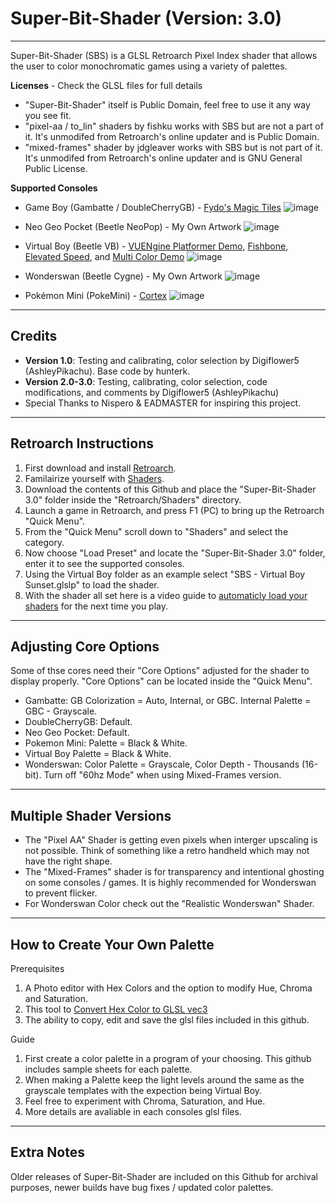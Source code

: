 # Super-Bit-Shader (Version: 3.0)
-----------------------------------------------------------------------------------------------------------------------
Super-Bit-Shader (SBS) is a GLSL Retroarch Pixel Index shader that allows the user to color monochromatic games using a variety of palettes.

**Licenses** - Check the GLSL files for full details
* "Super-Bit-Shader" itself is Public Domain, feel free to use it any way you see fit.
* "pixel-aa / to_lin" shaders by fishku works with SBS but are not a part of it. It's unmodifed from Retroarch's online updater and is Public Domain.
* "mixed-frames" shader by jdgleaver works with SBS but is not part of it. It's unmodifed from Retroarch's online updater and is GNU General Public License.


**Supported Consoles**
* Game Boy (Gambatte / DoubleCherryGB) - [Fydo's Magic Tiles](https://ohnotomsutton.itch.io/fydos-magic-tiles)
![image](https://github.com/user-attachments/assets/6b493a3d-9139-429d-90b4-e9d0534f161b)

* Neo Geo Pocket (Beetle NeoPop) - My Own Artwork
![image](https://github.com/user-attachments/assets/0590a254-e07d-41df-847b-d4563b9d5576)

* Virtual Boy (Beetle VB) - [VUENgine Platformer Demo](https://www.virtual-boy.com/homebrew/vuengine-platformer-demo/), [Fishbone](https://www.virtual-boy.com/homebrew/fishbone/), [Elevated Speed](https://www.virtual-boy.com/homebrew/elevated-speed/), and [Multi Color Demo](https://www.virtual-boy.com/homebrew/multi-color-demo/)
![image](https://github.com/user-attachments/assets/2d75ece2-f45d-4ead-84f8-a9dc9b19029f)

* Wonderswan (Beetle Cygne) - My Own Artwork
![image](https://github.com/user-attachments/assets/b13dfe01-a28c-4048-be48-199d694cc297)

* Pokémon Mini (PokeMini) - [Cortex](https://www.pokemon-mini.net/games/cortex/)
![image](https://github.com/user-attachments/assets/5b6ab960-aef4-4088-a4ec-6aca12031e4a)

-----------------------------------------------------------------------------------------------------------------------
**Credits**
-----------------------------------------------------------------------------------------------------------------------
* **Version 1.0**: Testing and calibrating, color selection by Digiflower5 (AshleyPikachu). Base code by hunterk.
* **Version 2.0-3.0**: Testing, calibrating, color selection, code modifications, and comments by Digiflower5 (AshleyPikachu) 
* Special Thanks to Nispero & EADMASTER for inspiring this project.

-----------------------------------------------------------------------------------------------------------------------
**Retroarch Instructions**
-----------------------------------------------------------------------------------------------------------------------
1. First download and install [Retroarch](https://www.retroarch.com/).
2. Familairize yourself with [Shaders](https://www.youtube.com/watch?v=YyZ6IrmsNgY).
3. Download the contents of this Github and place the "Super-Bit-Shader 3.0" folder inside the "Retroarch/Shaders" directory.
4. Launch a game in Retroarch, and press F1 (PC) to bring up the Retroarch "Quick Menu".
5. From the "Quick Menu" scroll down to "Shaders" and select the category.
6. Now choose "Load Preset" and locate the "Super-Bit-Shader 3.0" folder, enter it to see the supported consoles.
7. Using the Virtual Boy folder as an example select "SBS - Virtual Boy Sunset.glslp" to load the shader.
8. With the shader all set here is a video guide to [automaticly load your shaders](https://www.youtube.com/watch?v=dZpBRR4DGG0) for the next time you play.

-----------------------------------------------------------------------------------------------------------------------
**Adjusting Core Options**
-----------------------------------------------------------------------------------------------------------------------
Some of thse cores need their "Core Options" adjusted for the shader to display properly. "Core Options" can be located inside the "Quick Menu".

* Gambatte: GB Colorization = Auto, Internal, or GBC. Internal Palette = GBC - Grayscale.
* DoubleCherryGB: Default.
* Neo Geo Pocket: Default.
* Pokemon Mini: Palette = Black & White.
* Virtual Boy Palette = Black & White.
* Wonderswan: Color Palette = Grayscale, Color Depth - Thousands (16-bit). Turn off "60hz Mode" when using Mixed-Frames version.

-----------------------------------------------------------------------------------------------------------------------
**Multiple Shader Versions**
-----------------------------------------------------------------------------------------------------------------------
* The "Pixel AA" Shader is getting even pixels when interger upscaling is not possible. Think of something like a retro handheld which may not have the right shape.
* The "Mixed-Frames" shader is for transparency and intentional ghosting on some consoles / games. It is highly recommended for Wonderswan to prevent flicker.
* For Wonderswan Color check out the "Realistic Wonderswan" Shader.
-----------------------------------------------------------------------------------------------------------------------
**How to Create Your Own Palette**
-----------------------------------------------------------------------------------------------------------------------
Prerequisites
1. A Photo editor with Hex Colors and the option to modify Hue, Chroma and Saturation.
2. This tool to [Convert Hex Color to GLSL vec3](https://airtightinteractive.com/util/hex-to-glsl/)
3. The ability to copy, edit and save the glsl files included in this github.

Guide
1. First create a color palette in a program of your choosing. This github includes sample sheets for each palette.
2. When making a Palette keep the light levels around the same as the grayscale templates with the expection being Virtual Boy.
3. Feel free to experiment with Chroma, Saturation, and Hue.
4. More details are avaliable in each consoles glsl files.

-----------------------------------------------------------------------------------------------------------------------
**Extra Notes**
-----------------------------------------------------------------------------------------------------------------------
Older releases of Super-Bit-Shader are included on this Github for archival purposes, newer builds have bug fixes / updated color palettes.
